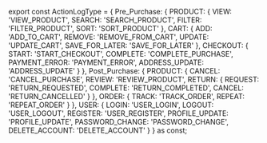 export const ActionLogType = {
 Pre_Purchase: {
   PRODUCT: {
     VIEW: 'VIEW_PRODUCT',
     SEARCH: 'SEARCH_PRODUCT',
     FILTER: 'FILTER_PRODUCT',
     SORT: 'SORT_PRODUCT'
   },
   CART: {
     ADD: 'ADD_TO_CART',
     REMOVE: 'REMOVE_FROM_CART',
     UPDATE: 'UPDATE_CART',
     SAVE_FOR_LATER: 'SAVE_FOR_LATER'
   },
   CHECKOUT: {
     START: 'START_CHECKOUT',
     COMPLETE: 'COMPLETE_PURCHASE',
     PAYMENT_ERROR: 'PAYMENT_ERROR',
     ADDRESS_UPDATE: 'ADDRESS_UPDATE'
   }
 },
 Post_Purchase: {
   PRODUCT: {
     CANCEL: 'CANCEL_PURCHASE',
     REVIEW: 'REVIEW_PRODUCT',
     RETURN: {
       REQUEST: 'RETURN_REQUESTED',
       COMPLETE: 'RETURN_COMPLETED',
       CANCEL: 'RETURN_CANCELLED'
     }
   },
   ORDER: {
     TRACK: 'TRACK_ORDER',
     REPEAT: 'REPEAT_ORDER'
   }
 },
 USER: {
   LOGIN: 'USER_LOGIN',
   LOGOUT: 'USER_LOGOUT',
   REGISTER: 'USER_REGISTER',
   PROFILE_UPDATE: 'PROFILE_UPDATE',
   PASSWORD_CHANGE: 'PASSWORD_CHANGE',
   DELETE_ACCOUNT: 'DELETE_ACCOUNT'
 }
} as const;